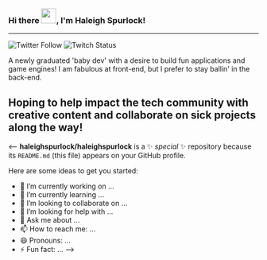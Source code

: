 ### Hi there <img src="https://raw.githubusercontent.com/MartinHeinz/MartinHeinz/master/wave.gif" width="30px">, I'm Haleigh Spurlock!

---

![Twitter Follow](https://img.shields.io/twitter/follow/haleighspurlock?style=social)
![Twitch Status](https://img.shields.io/twitch/status/htmlhaleigh?style=social)

A newly graduated 'baby dev' with a desire to build fun applications and game engines! I am fabulous at front-end, but I prefer to stay ballin' in the back-end.

Hoping to help impact the tech community with creative content and collaborate on sick projects along the way!
---

<--
**haleighspurlock/haleighspurlock** is a ✨ _special_ ✨ repository because its `README.md` (this file) appears on your GitHub profile.

Here are some ideas to get you started:

- 🔭 I’m currently working on ...
- 🌱 I’m currently learning ...
- 👯 I’m looking to collaborate on ...
- 🤔 I’m looking for help with ...
- 💬 Ask me about ...
- 📫 How to reach me: ...
- 😄 Pronouns: ...
- ⚡ Fun fact: ...
-->
